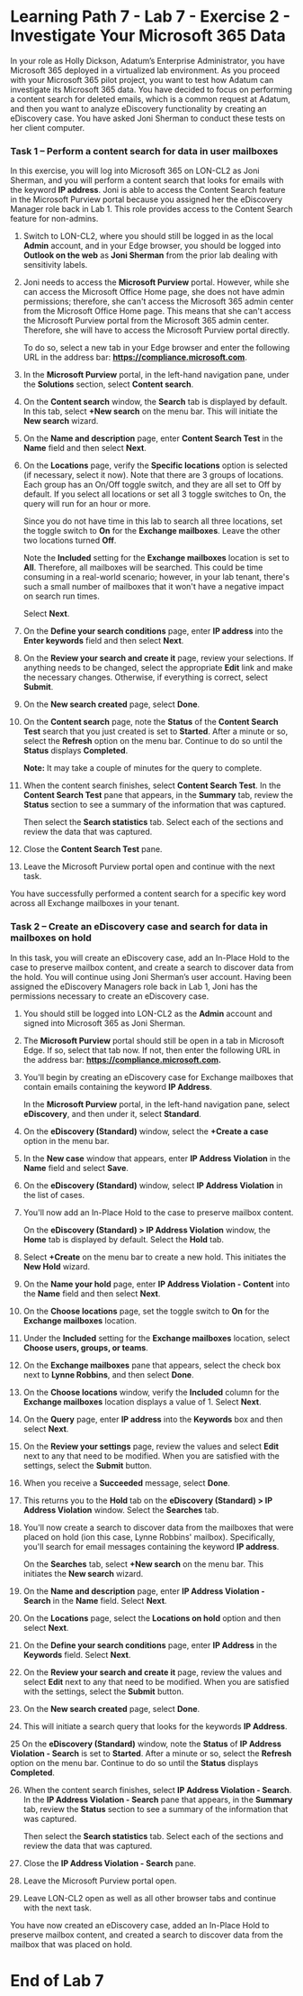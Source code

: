 # Learning Path 7 - Lab 7 - Exercise 2 - Investigate Your Microsoft 365 Data

In your role as Holly Dickson, Adatum’s Enterprise Administrator, you have Microsoft 365 deployed in a virtualized lab environment. As you proceed with your Microsoft 365 pilot project, you want to test how Adatum can investigate its Microsoft 365 data. You have decided to focus on performing a content search for deleted emails, which is a common request at Adatum, and then you want to analyze eDiscovery functionality by creating an eDiscovery case. You have asked Joni Sherman to conduct these tests on her client computer.

### Task 1 – Perform a content search for data in user mailboxes

In this exercise, you will log into Microsoft 365 on LON-CL2 as Joni Sherman, and you will perform a content search that looks for emails with the keyword **IP address**. Joni is able to access the Content Search feature in the Microsoft Purview portal because you assigned her the eDiscovery Manager role back in Lab 1. This role provides access to the Content Search feature for non-admins.

1. Switch to LON-CL2, where you should still be logged in as the local **Admin** account, and in your Edge browser, you should be logged into **Outlook on the web** as **Joni Sherman** from the prior lab dealing with sensitivity labels. 

2. Joni needs to access the **Microsoft Purview** portal. However, while she can access the Microsoft Office Home page, she does not have admin permissions; therefore, she can't access the Microsoft 365 admin center from the Microsoft Office Home page. This means that she can't access the Microsoft Purview portal from the Microsoft 365 admin center. Therefore, she will have to access the Microsoft Purview portal directly. <br/>

    To do so, select a new tab in your Edge browser and enter the following URL in the address bar: **https://compliance.microsoft.com**.

3. In the **Microsoft Purview** portal, in the left-hand navigation pane, under the **Solutions** section, select **Content search**.  <br/>

4. On the **Content search** window, the **Search** tab is displayed by default. In this tab, select **+New search** on the menu bar. This will initiate the **New search** wizard.

5. On the **Name and description** page, enter **Content Search Test** in the **Name** field and then select **Next**.

6. On the **Locations** page, verify the **Specific locations** option is selected (if necessary, select it now). Note that there are 3 groups of locations. Each group has an On/Off toggle switch, and they are all set to Off by default. If you select all locations or set all 3 toggle switches to On, the query will run for an hour or more. <br/>

    Since you do not have time in this lab to search all three locations, set the toggle switch to **On** for the **Exchange mailboxes**. Leave the other two locations turned **Off**. <br/>

    Note the **Included** setting for the **Exchange mailboxes** location is set to **All**. Therefore, all mailboxes will be searched. This could be time consuming in a real-world scenario; however, in your lab tenant, there's such a small number of mailboxes that it won't have a negative impact on search run times. <br/>

    Select **Next**.

7. On the **Define your search conditions** page, enter **IP address** into the **Enter keywords** field and then select **Next**.

8. On the **Review your search and create it** page, review your selections. If anything needs to be changed, select the appropriate **Edit** link and make the necessary changes. Otherwise, if everything is correct, select **Submit**.

9. On the **New search created** page, select **Done**.

10. On the **Content search** page, note the **Status** of the **Content Search Test** search that you just created is set to **Started**. After a minute or so, select the **Refresh** option on the menu bar. Continue to do so until the **Status** displays **Completed**. <br/>

    **Note:** It may take a couple of minutes for the query to complete. 

11. When the content search finishes, select **Content Search Test**. In the **Content Search Test** pane that appears, in the **Summary** tab, review the **Status** section to see a summary of the information that was captured. <br/>

    Then select the **Search statistics** tab. Select each of the sections and review the data that was captured.

12. Close the **Content Search Test** pane.

13. Leave the Microsoft Purview portal open and continue with the next task.

You have successfully performed a content search for a specific key word across all Exchange mailboxes in your tenant.
 

### Task 2 – Create an eDiscovery case and search for data in mailboxes on hold

In this task, you will create an eDiscovery case, add an In-Place Hold to the case to preserve mailbox content, and create a search to discover data from the hold. You will continue using Joni Sherman’s user account. Having been assigned the eDiscovery Managers role back in Lab 1, Joni has the permissions necessary to create an eDiscovery case.

1. You should still be logged into LON-CL2 as the **Admin** account and signed into Microsoft 365 as Joni Sherman. 

2. The **Microsoft Purview** portal should still be open in a tab in Microsoft Edge. If so, select that tab now. If not, then enter the following URL in the address bar: **https://compliance.microsoft.com.** 

3. You'll begin by creating an eDiscovery case for Exchange mailboxes that contain emails containing the keyword **IP Address**. <br/>

    In the **Microsoft Purview** portal, in the left-hand navigation pane, select **eDiscovery**, and then under it, select **Standard**.

4. On the **eDiscovery (Standard)** window, select the **+Create a case** option in the menu bar.

5. In the **New case** window that appears, enter **IP Address Violation** in the **Name** field and select **Save**.

6. On the **eDiscovery (Standard)** window, select **IP Address Violation** in the list of cases.

7. You'll now add an In-Place Hold to the case to preserve mailbox content. <br/>

    On the **eDiscovery (Standard) > IP Address Violation** window, the **Home** tab is displayed by default. Select the **Hold** tab.

8. Select **+Create** on the menu bar to create a new hold. This initiates the **New Hold** wizard.

9. On the **Name your hold** page, enter **IP Address Violation - Content** into the **Name** field and then select **Next**.

10. On the **Choose locations** page, set the toggle switch to **On** for the **Exchange mailboxes** location. 

11. Under the **Included** setting for the **Exchange mailboxes** location, select **Choose users, groups, or teams**.

12. On the **Exchange mailboxes** pane that appears, select the check box next to **Lynne Robbins**, and then select **Done**.

13. On the **Choose locations** window, verify the **Included** column for the **Exchange mailboxes** location displays a value of 1. Select **Next**.

14. On the **Query** page, enter **IP address** into the **Keywords** box and then select **Next**.

15. On the **Review your settings** page, review the values and select **Edit** next to any that need to be modified. When you are satisfied with the settings, select the **Submit** button.

16. When you receive a **Succeeded** message, select **Done**.

17. This returns you to the **Hold** tab on the **eDiscovery (Standard) > IP Address Violation** window. Select the **Searches** tab.

18. You'll now create a search to discover data from the mailboxes that were placed on hold (ion this case, Lynne Robbins' mailbox). Specifically, you'll search for email messages containing the keyword **IP address**.  <br/>

    On the **Searches** tab, select **+New search** on the menu bar. This initiates the **New search** wizard.

19. On the **Name and description** page, enter **IP Address Violation - Search** in the **Name** field. Select **Next**.

20. On the **Locations** page, select the **Locations on hold** option and then select **Next**.

21. On the **Define your search conditions** page, enter **IP Address** in the **Keywords** field. Select **Next**.

22. On the **Review your search and create it** page, review the values and select **Edit** next to any that need to be modified. When you are satisfied with the settings, select the **Submit** button. 

23. On the **New search created** page, select **Done**.

24. This will initiate a search query that looks for the keywords **IP Address**. 

25 On the **eDiscovery (Standard)** window, note the **Status** of **IP Address Violation - Search** is set to **Started**. After a minute or so, select the **Refresh** option on the menu bar. Continue to do so until the **Status** displays **Completed**. <br/>
 
26. When the content search finishes, select **IP Address Violation - Search**. In the **IP Address Violation - Search** pane that appears, in the **Summary** tab, review the **Status** section to see a summary of the information that was captured. <br/>

    Then select the **Search statistics** tab. Select each of the sections and review the data that was captured.

27. Close the **IP Address Violation - Search** pane.

28. Leave the Microsoft Purview portal open.

29. Leave LON-CL2 open as well as all other browser tabs and continue with the next task.


You have now created an eDiscovery case, added an In-Place Hold to preserve mailbox content, and created a search to discover data from the mailbox that was placed on hold.


# End of Lab 7

